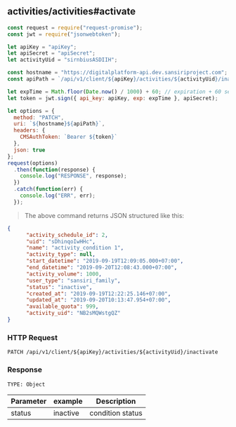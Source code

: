 ## activities/activities#activate

```javascript
const request = require("request-promise");
const jwt = require("jsonwebtoken");

let apiKey = "apiKey";
let apiSecret = "apiSecret";
let activityUid = "sirnbiusASDIIH";

const hostname = "https://digitalplatform-api.dev.sansiriproject.com";
const apiPath = `/api/v1/client/${apiKey}/activities/${activityUid}/inactivate`;

let expTime = Math.floor(Date.now() / 1000) + 60; // expiration + 60 seconds
let token = jwt.sign({ api_key: apiKey, exp: expTime }, apiSecret);

let options = {
  method: "PATCH",
  uri: `${hostname}${apiPath}`,
  headers: {
    CMSAuthToken: `Bearer ${token}`
  },
  json: true
};
request(options)
  .then(function(response) {
    console.log("RESPONSE", response);
  })
  .catch(function(err) {
    console.log("ERR", err);
  });
```

> The above command returns JSON structured like this:

```json
{
      "activity_schedule_id": 2,
      "uid": "sDhinqoIwHHc",
      "name": "activity_condition 1",
      "activity_type": null,
      "start_datetime": "2019-09-19T12:09:05.000+07:00",
      "end_datetime": "2019-09-20T12:08:43.000+07:00",
      "activity_volume": 1000,
      "user_type": "sansiri_family",
      "status": "inactive",
      "created_at": "2019-09-19T12:22:25.146+07:00",
      "updated_at": "2019-09-20T10:13:47.954+07:00",
      "available_quota": 999,
      "activity_uid": "NB2sMQWstgQZ"
}
```

### HTTP Request

`PATCH /api/v1/client/${apiKey}/activities/${activityUid}/inactivate`

### Response

`TYPE: Object`

| Parameter | example        | Description            |
| --------- | -------------- | ---------------------- |
| status    | inactive | condition status |
